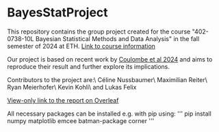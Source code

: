 # BayesStatProject
This repository contains the group project created for the course "402-0738-10L  Bayesian Statistical Methods and Data Analysis" in the fall semester of 2024 at ETH.
[Link to course information](https://www.vvz.ethz.ch/Vorlesungsverzeichnis/lerneinheit.view?lerneinheitId=186258&semkez=2024W&ansicht=ALLE&lang=de)

Our project is based on recent work by [Coulombe et al 2024](https://ui.adsabs.harvard.edu/abs/2024arXiv240903812C/abstract) and aims to reproduce their result and further explore its implications.

Contributors to the project are:\\
Céline Nussbaumer\\
Maximilian Reiter\\
Ryan Meierhofer\\
Kevin Kohli\\
and Lukas Felix

[View-only link to the report on Overleaf](https://www.overleaf.com/read/kmzwjsrvgrmv#078b9e)

All necessary packages can be installed e.g. with pip using:
'''
pip install numpy matplotlib emcee batman-package corner
'''